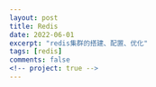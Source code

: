 ```yaml
---
layout: post
title: Redis
date: 2022-06-01
excerpt: "redis集群的搭建、配置、优化"
tags: [redis]
comments: false
<!-- project: true -->
---
```

